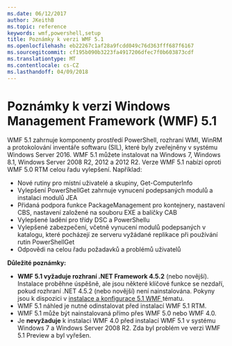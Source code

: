 ```yaml
---
ms.date: 06/12/2017
author: JKeithB
ms.topic: reference
keywords: wmf,powershell,setup
title: Poznámky k verzi WMF 5.1
ms.openlocfilehash: eb22267c1af28a9fcdd049c76d363fff687f6167
ms.sourcegitcommit: cf195b090b3223fa4917206dfec7f0b603873cdf
ms.translationtype: MT
ms.contentlocale: cs-CZ
ms.lasthandoff: 04/09/2018
---
```

# <a name="windows-management-framework-wmf-51-release-notes"></a>Poznámky k verzi Windows Management Framework (WMF) 5.1 #

WMF 5.1 zahrnuje komponenty prostředí PowerShell, rozhraní WMI, WinRM a protokolování inventáře softwaru (SIL), které byly zveřejněny v systému Windows Server 2016.
WMF 5.1 můžete instalovat na Windows 7, Windows 8.1, Windows Server 2008 R2, 2012 a 2012 R2. Verze WMF 5.1 nabízí oproti WMF 5.0 RTM celou řadu vylepšení. Například:

- Nové rutiny pro místní uživatelé a skupiny, Get-ComputerInfo
- Vylepšení PowerShellGet zahrnuje vynucení podepsaných modulů a instalaci modulů JEA
- Přidaná podpora funkce PackageManagement pro kontejnery, nastavení CBS, nastavení založené na souboru EXE a balíčky CAB
- Vylepšené ladění pro třídy DSC a PowerShellu
- Vylepšené zabezpečení, včetně vynucení modulů podepsaných v katalogu, které pocházejí ze serveru vyžádané replikace při používání rutin PowerShellGet
- Odpovědi na celou řadu požadavků a problémů uživatelů

**Důležité poznámky:**

- **WMF 5.1 vyžaduje rozhraní .NET Framework 4.5.2** (nebo novější). Instalace proběhne úspěšně, ale jsou některé klíčové funkce se nezdaří, pokud rozhraní .NET 4.5.2 (nebo novější) není nainstalována. Pokyny jsou k dispozici v [instalace a konfigurace 5.1 WMF ](https://msdn.microsoft.com/powershell/wmf/5.1/install-configure) tématu.
- WMF 5.1 náhled je nutné odinstalovat před instalací WMF 5.1 RTM.
- WMF 5.1 může být nainstalovaná přímo přes WMF 5.0 nebo WMF 4.0.
- Je __nevyžaduje__ k instalaci WMF 4.0 před instalací WMF 5.1 v systému Windows 7 a Windows Server 2008 R2. Zda byl problém ve verzi WMF 5.1 Preview a byl vyřešen.